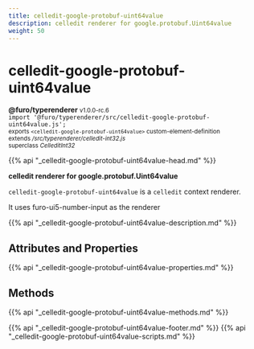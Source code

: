 ```yaml
---
title: celledit-google-protobuf-uint64value
description: celledit renderer for google.protobuf.Uint64value
weight: 50
---
```


# celledit-google-protobuf-uint64value
**@furo/typerenderer** <small>v1.0.0-rc.6</small>
<br>`import '@furo/typerenderer/src/celledit-google-protobuf-uint64value.js';`<small>
<br>exports `<celledit-google-protobuf-uint64value>` custom-element-definition
<br>extends */src/typerenderer/celledit-int32.js*
<br>superclass *CelleditInt32*</small>

{{% api "_celledit-google-protobuf-uint64value-head.md" %}}

**celledit renderer for google.protobuf.Uint64value**

`celledit-google-protobuf-uint64value` is a `celledit` context renderer.

It uses furo-ui5-number-input as the renderer

{{% api "_celledit-google-protobuf-uint64value-description.md" %}}


## Attributes and Properties
{{% api "_celledit-google-protobuf-uint64value-properties.md" %}}



## Methods
{{% api "_celledit-google-protobuf-uint64value-methods.md" %}}





{{% api "_celledit-google-protobuf-uint64value-footer.md" %}}
{{% api "_celledit-google-protobuf-uint64value-scripts.md" %}}
